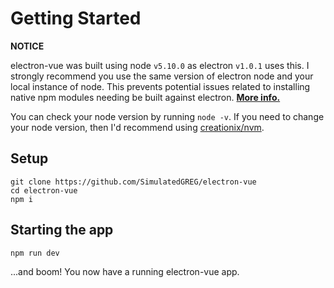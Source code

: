 # Getting Started
**NOTICE**

 electron-vue was built using node `v5.10.0` as electron `v1.0.1` uses this. I strongly recommend you use the same version of electron node and your local instance of node. This prevents potential issues related to installing native npm modules needing be built against electron. [**More info.**](http://electron.atom.io/docs/tutorial/using-native-node-modules/)

 You can check your node version by running `node -v`. If you need to change your node version, then I'd recommend using [creationix/nvm](https://github.com/creationix/nvm/blob/master/README.markdown).

## Setup
```
git clone https://github.com/SimulatedGREG/electron-vue
cd electron-vue
npm i
```

## Starting the app
```bash
npm run dev
```
...and boom! You now have a running electron-vue app.
